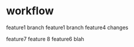 workflow
========

feature1 branch
feature1 branch
feature4 changes

feature7
feature 8
feature6
blah
